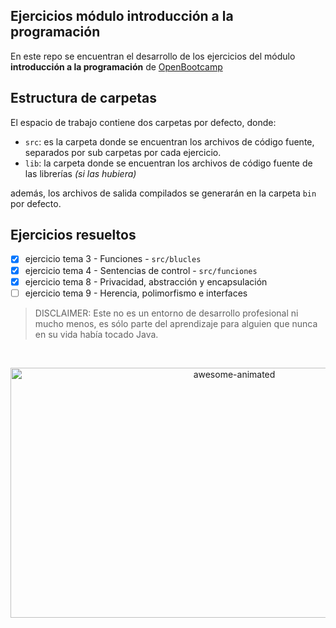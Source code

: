 ## Ejercicios módulo introducción a la programación

En este repo se encuentran el desarrollo de los ejercicios del módulo **introducción a la programación** de [OpenBootcamp](https://open-bootcamp.com/)

## Estructura de carpetas

El espacio de trabajo contiene dos carpetas por defecto, donde:

- `src`: es la carpeta donde se encuentran los archivos de código fuente, separados por sub carpetas por cada ejercicio.
- `lib`: la carpeta donde se encuentran los archivos de código fuente de las librerías *(si las hubiera)*

además, los archivos de salida compilados se generarán en la carpeta `bin` por defecto.

## Ejercicios resueltos

- [x] ejercicio tema 3 - Funciones - `src/blucles`
- [x] ejercicio tema 4 - Sentencias de control - `src/funciones`
- [x] ejercicio tema 8 - Privacidad, abstracción y encapsulación
- [ ] ejercicio tema 9 - Herencia, polimorfismo e interfaces

> DISCLAIMER: Este no es un entorno de desarrollo profesional ni mucho menos, es sólo parte del aprendizaje para alguien que nunca en su vida había tocado Java.

<br>

<p align="center">
  <img src="https://media.giphy.com/media/mXnO9IiWWarkI/giphy.gif" alt="awesome-animated" width="700" height="400" />
</p>
